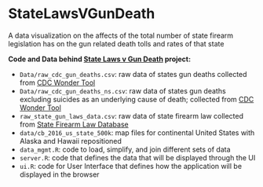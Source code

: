 # StateLawsVGunDeath
A data visualization on the affects of the total number of state firearm legislation has on the gun related death tolls and rates of that state

**Code and Data behind [State Laws v Gun Death](https://deroun.shinyapps.io/StateLawsVGunDeath/) project:**

- `Data/raw_cdc_gun_deaths.csv`: raw data of states gun deaths collected from [CDC Wonder Tool](https://wonder.cdc.gov/mcd.html)
- `Data/raw_cdc_gun_deaths_ns.csv`: raw data of states gun deaths excluding suicides as an underlying cause of death; collected from [CDC Wonder Tool](https://wonder.cdc.gov/mcd.html)
- `raw_state_gun_laws_data.csv`: raw data of state firearm law collected from [State Firearm Law Database](https://www.statefirearmlaws.org/)
- `data/cb_2016_us_state_500k`: map files for continental United States with Alaska and Hawaii repositioned
- `data_mgmt.R`: code to load, simplify, and join different sets of data
- `server.R`: code that defines the data that will be displayed through the UI
- `ui.R`: code for User Interface that defines how the application will be displayed in the browser
